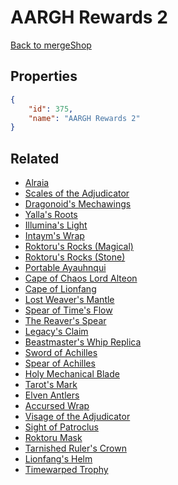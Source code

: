 # AARGH Rewards 2

<no description available>

[Back to mergeShop](../merge-shops.md)

## Properties

```json
{
    "id": 375,
    "name": "AARGH Rewards 2"
}
```

## Related

- [Alraia](../items/21122-alraia.md)
- [Scales of the Adjudicator](../items/21123-scales-of-the-adjudicator.md)
- [Dragonoid's Mechawings](../items/21124-dragonoid-s-mechawings.md)
- [Yalla's Roots](../items/21125-yalla-s-roots.md)
- [Illumina's Light](../items/21126-illumina-s-light.md)
- [Intaym's Wrap](../items/21127-intaym-s-wrap.md)
- [Roktoru's Rocks (Magical)](../items/21128-roktoru-s-rocks-magical.md)
- [Roktoru's Rocks (Stone)](../items/21129-roktoru-s-rocks-stone.md)
- [Portable Ayauhnqui](../items/21130-portable-ayauhnqui.md)
- [Cape of Chaos Lord Alteon](../items/21131-cape-of-chaos-lord-alteon.md)
- [Cape of Lionfang](../items/21132-cape-of-lionfang.md)
- [Lost Weaver's Mantle](../items/21133-lost-weaver-s-mantle.md)
- [Spear of Time's Flow](../items/21135-spear-of-time-s-flow.md)
- [The Reaver's Spear](../items/21136-the-reaver-s-spear.md)
- [Legacy's Claim](../items/21137-legacy-s-claim.md)
- [Beastmaster's Whip Replica](../items/21138-beastmaster-s-whip-replica.md)
- [Sword of Achilles](../items/21139-sword-of-achilles.md)
- [Spear of Achilles](../items/21140-spear-of-achilles.md)
- [Holy Mechanical Blade](../items/21141-holy-mechanical-blade.md)
- [Tarot's Mark](../items/21142-tarot-s-mark.md)
- [Elven Antlers](../items/21143-elven-antlers.md)
- [Accursed Wrap](../items/21144-accursed-wrap.md)
- [Visage of the Adjudicator](../items/21145-visage-of-the-adjudicator.md)
- [Sight of Patroclus](../items/21146-sight-of-patroclus.md)
- [Roktoru Mask](../items/21147-roktoru-mask.md)
- [Tarnished Ruler's Crown](../items/21148-tarnished-ruler-s-crown.md)
- [Lionfang's Helm](../items/21149-lionfang-s-helm.md)
- [Timewarped Trophy](../items/20121-timewarped-trophy.md)

